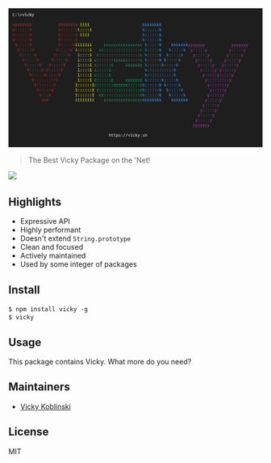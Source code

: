 <div align="center">
	<img src="https://raw.githubusercontent.com/VickyKoblinski/vicky/master/media/vicky.png" alt="chalk">
    <br />
</div>

> The Best Vicky Package on the 'Net!

 [![](https://img.shields.io/badge/unicorn-approved-ff69b4.svg)](https://www.youtube.com/watch?v=9auOCbH5Ns4) 


## Highlights

- Expressive API
- Highly performant
- Doesn't extend `String.prototype`
- Clean and focused
- Actively maintained
- Used by some integer of packages


## Install

```console
$ npm install vicky -g
$ vicky
```


## Usage

This package contains Vicky. What more do you need?


## Maintainers

- [Vicky Koblinski](https://github.com/vickykoblinski)


## License

MIT